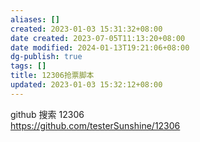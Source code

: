```yaml
---
aliases: []
created: 2023-01-03 15:31:32+08:00
date created: 2023-07-05T11:13:20+08:00
date modified: 2024-01-13T19:21:06+08:00
dg-publish: true
tags: []
title: 12306抢票脚本
updated: 2023-01-03 15:32:12+08:00
---
```


github 搜索 12306  
https://github.com/testerSunshine/12306